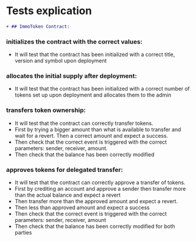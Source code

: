 # Tests explication

```diff
+ ## ImmoToken Contract:

```

### initializes the contract with the correct values:

- It will test that the contract has been initialized with a correct title, version and symbol upon deployment

### allocates the initial supply after deployment:

- It will test that the contract has been initialized with a correct number of tokens set up upon deployment and allocates them to the admin

### transfers token ownership:

- It will test that the contract can correctly transfer tokens.
- First by trying a bigger amount than what is available to transfer and wait for a revert. Then a correct amount and expect a success.
- Then check that the correct event is triggered with the correct parameters: sender, receiver, amount.
- Then check that the balance has been correctly modified

### approves tokens for delegated transfer:

- It will test that the contract can correctly approve a transfer of tokens.
- First by crediting an account and approve a sender then transfer more than the actual balance and expect a revert
- Then transfer more than the approved amount and expect a revert.
- Then less than approved amount and expect a success
- Then check that the correct event is triggered with the correct parameters: sender, receiver, amount
- Then check that the balance has been correctly modified for both parties
